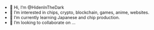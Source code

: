 - 👋 Hi, I’m @HidenInTheDark
- 👀 I’m interested in chips, crypto, blockchain, games, anime, websites.
- 🌱 I’m currently learning Japanese and chip production.
- 💞️ I’m looking to collaborate on ...
<!-- 📫 How to reach me:
--->
<!---
HidenInTheDark/HidenInTheDark is a ✨ special ✨ repository because its `README.md` (this file) appears on your GitHub profile.
You can click the Preview link to take a look at your changes.
--->
